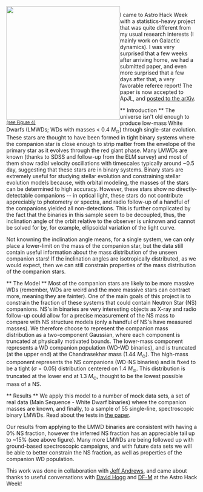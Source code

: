 <!--
.. title: The mass distribution of companions to low-mass white dwarfs
.. slug: mass-distribution-lmwds
.. date: 2014-12-01 09:30:00 UTC-05:00
.. tags: hacking, statistics, paper
.. author: Adrian Price-Whelan
.. link:
.. description: Inferring the mass distribution of companion to single-line, spectroscopic binary stars
.. type: text
-->

<div style="float:left">
<img src="/images/LMWD-fig.jpg" width="300px">
<br>
<small><a href="http://arxiv.org/pdf/1412.0114.pdf">(see Figure 4)</a></small>
</div>

I came to Astro Hack Week with a statistics-heavy project that was quite different from my usual research interests (I mainly work on Galactic dynamics). I was very surprised that a few weeks after arriving home, we had a submitted paper, and even more surprised that a few days after that, a very favorable referee report! The paper is now accepted to ApJL, and [posted to the arXiv](http://arxiv.org/pdf/1412.0114.pdf).

** Introduction **
The universe isn't old enough to produce low-mass White Dwarfs (LMWDs; WDs with masses < 0.4 $M_\odot$) through single-star evolution. These stars are thought to have been formed in tight binary systems where the companion star is close enough to strip matter from the envelope of the primary star as it evolves through the red giant phase. Many LMWDs are known (thanks to SDSS and follow-up from the ELM survey) and most of them show radial velocity oscillations with timescales typically around ~0.5 day, suggesting that these stars are in binary systems. Binary stars are extremely useful for studying stellar evolution and constraining stellar evolution models because, with orbital modeling, the masses of the stars can be determined to high accuracy. However, these stars show no directly-detectable companions -- in optical light, these stars do not contribute appreciably to photometry or spectra, and radio follow-up of a handful of the companions yielded all non-detections. This is further complicated by the fact that the binaries in this sample seem to be decoupled, thus, the inclination angle of the orbit relative to the observer is unknown and cannot be solved for by, for example, ellipsoidal variation of the light curve.

Not knowning the inclination angle means, for a single system, we can only place a lower-limit on the mass of the companion star, but the data still contain useful information about the mass distribution of the unseen companion stars! If the inclination angles are isotropically distributed, as we would expect, then we can still constrain properties of the mass distribution of the companion stars.

<!-- TEASER_END -->

** The Model **
Most of the companion stars are likely to be more massive WDs (remember, WDs are weird and the more massive stars can contract more, meaning they are fainter). One of the main goals of this project is to constrain the fraction of these systems that could contain Neutron Star (NS) companions. NS's in binaries are very interesting objects as X-ray and radio follow-up could allow for a precise measurement of the NS mass to compare with NS structure models (only a handful of NS's have measured masses). We therefore choose to represent the companion mass distribution as a two-component Gaussian, where each component is truncated at physically motivated bounds. The lower-mass component represents a WD companion population (WD-WD binaries), and is truncated (at the upper end) at the Chandrasekhar mass (1.44 $M_\odot$). The high-mass component represents the NS companions (WD-NS binaries) and is fixed to be a tight ($\sigma = 0.05$) distribution centered on 1.4 $M_\odot$. This distribution is truncated at the lower end at 1.3 $M_\odot$, thought to be the lowest possible mass of a NS.

** Results **
We apply this model to a number of mock data sets, a set of real data (Main Sequence - White Dwarf binaries) where the companion masses are known, and finally, to a sample of 55 single-line, spectroscopic binary LMWDs. Read about the tests in [the paper](http://arxiv.org/pdf/1412.0114.pdf).

Our results from applying to the LMWD binaries are consistent with having a 0% NS fraction, however the inferred NS fraction has an appreciable tail up to ~15% (see above figure). Many more LMWDs are being followed up with ground-based spectroscopic campaigns, and with future data sets we will be able to better constrain the NS fraction, as well as properties of the companion WD population.

This work was done in collaboration with [Jeff Andrews](http://user.astro.columbia.edu/~andrews/), and came about thanks to  useful conversations with [David Hogg](http://cosmo.nyu.edu/hogg/) and [DF-M](http://dfm.io) at the Astro Hack Week!

